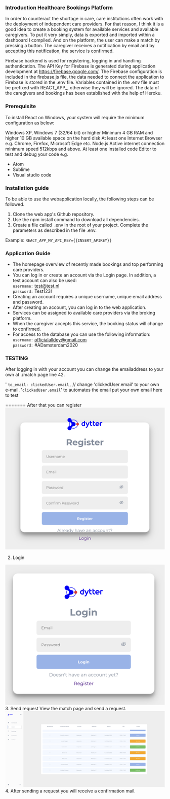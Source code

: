 ### Introduction Healthcare Bookings Platform
In order to counteract the shortage in care, care institutions often work with the deployment of independent care providers. For that reason, I think it is a good idea to create a booking system for available services and available caregivers. To put it very simply, data is exported and imported within a dashboard I compiled. And on the platform, the user can make a match by pressing a button. The caregiver receives a notification by email and by accepting this notification, the service is confirmed.

Firebase backend is used for registering, logging in and handling authentication. The API Key for Firebase is generated during application development at https://firebase.google.com/. The Firebase configuration is included in the firebase.js file, the data needed to connect the application to Firebase is stored in the .env file. Variables contained in the .env file must be prefixed with REACT_APP_, otherwise they will be ignored. The data of the caregivers and bookings has been established with the help of Heroku.

### Prerequisite
To install React on Windows, your system will require the minimum configuration as below:

Windows XP, Windows 7 (32/64 bit) or higher
Minimum 4 GB RAM and higher
10 GB available space on the hard disk
At least one Internet Browser e.g. Chrome, Firefox, Microsoft Edge etc.
Node.js
Active internet connection minimum speed 512kbps and above.
At least one installed code Editor to test and debug your code e.g.  
* Atom
* Sublime
* Visual studio code

### Installation guide 
To be able to use the webapplication locally, the following steps can be followed.
1. Clone the web app's Github repository.
2. Use the npm install command to download all dependencies.
3. Create a file called  .env in the root of your project. Complete the parameters as described in the file .env.  

Example: `REACT_APP_MY_API_KEY={{INSERT_APIKEY}}`

### Application Guide
* The homepage overview of recently made bookings and top performing care providers.
* You can log in or create an account via the Login page. In addition, a test account can also be used:<br>
	`username:` test@test.nl<br>
	`password:` Test123!
* Creating an account requires a unique username, unique email address and password.
* After creating an account, you can log in to the web application.
* Services can be assigned to available care providers via the broking platform.
* When the caregiver accepts this service, the booking status will change to confirmed.
* For access to the database you can use the following information:<br>
	`username:` officialalldey@gmail.com<br>
	`password:` #ADamsterdam2020
	

### TESTING
After logging in with your account you can change the emailaddress to your own at ./match page line 42.

'
`to_email: clickedUser.email,` // change 'clickedUser.email' to your own e-mail. '`clickedUser.email`' to automates the email put your own email here to test

=======
After that you can register 
<a href="" rel="screenshot register"><img src="https://github.com/gmhislop/caregiver-booking-system/blob/d709aed7241da4a09e01914522100831d527647a/src/assets/Screenshot%203.png" alt="" /></a>

2. Login

<a href="" rel="send request"><img src="https://github.com/gmhislop/caregiver-booking-system/blob/d709aed7241da4a09e01914522100831d527647a/src/assets/Screenshot%202.png" alt="" /></a>
3. Send request
View the match page and send a request.
<a href="" rel="send request"><img src="https://github.com/gmhislop/caregiver-booking-system/blob/d709aed7241da4a09e01914522100831d527647a/src/assets/Screenshot.png" alt="" /></a>
4. After sending a request you will receive a confirmation mail.

